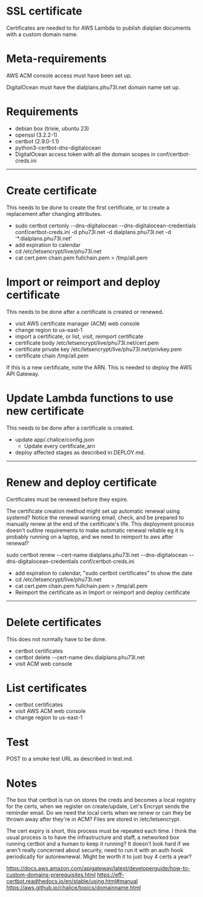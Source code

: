 # SSL certificate

Certificates are needed to for AWS Lambda to publish dialplan documents with a custom domain name.

# Meta-requirements

AWS ACM console access must have been set up.

DigitalOcean must have the dialplans.phu73l.net domain name set up.

# Requirements

- debian box (trixie, ubuntu 23)
- openssl (3.2.2-1)
- certbot (2.9.0-1.1)
- python3-certbot-dns-digitalocean
- DigitalOcean access token with all the domain scopes in conf/certbot-creds.ini

---

# Create certificate

This needs to be done to create the first certificate, or to create a replacement after changing attributes.

- sudo certbot certonly --dns-digitalocean --dns-digitalocean-credentials conf/certbot-creds.ini -d phu73l.net -d dialplans.phu73l.net -d '*.dialplans.phu73l.net'
- add expiration to calendar
- cd /etc/letsencrypt/live/phu73l.net
- cat cert.pem chain.pem fullchain.pem > /tmp/all.pem

# Import or reimport and deploy certificate

This needs to be done after a certificate is created or renewed.

- visit AWS certificate manager (ACM) web console
- change region to us-east-1
- import a certificate, or list, visit, reimport certificate
 - certificate body /etc/letsencrypt/live/phu73l.net/cert.pem
 - certificate private key /etc/letsencrypt/live/phu73l.net/privkey.pem
 - certificate chain /tmp/all.pem
 
If this is a new certificate, note the ARN. This is needed to deploy the AWS API Gateway.

# Update Lambda functions to use new certificate

This needs to be done after a certificate is created.

- update app/.chalice/config.json
  - Update every certificate_arn
- deploy affected stages as described in DEPLOY.md.

---

# Renew and deploy certificate

Certificates must be renewed before they expire.

The certificate creation method might set up automatic renewal using systemd? Notice the renewal warning email, check, and be prepared to manually renew at the end of the certificate's life. This deployment process doesn't outline requirements to make automatic renewal reliable eg it is probably running on a laptop, and we need to reimport to aws after renewal?

sudo certbot renew --cert-name dialplans.phu73l.net --dns-digitalocean --dns-digitalocean-credentials conf/certbot-creds.ini

- add expiration to calendar, "sudo certbot certificates" to show the date
- cd /etc/letsencrypt/live/phu73l.net
- cat cert.pem chain.pem fullchain.pem > /tmp/all.pem
- Reimport the certificate as in Import or reimport and deploy certificate

---

# Delete certificates

This does not normally have to be done.

- certbot certificates
- certbot delete --cert-name dev.dialplans.phu73l.net
- visit ACM web console

# List certificates

- certbot certificates
- visit AWS ACM web console
- change region to us-east-1

# Test

POST to a smoke test URL as described in test.md.

# Notes

The box that certbot is run on stores the creds and becomes a local registry for the certs, when we register on create/update, Let's Encrypt sends the reminder email. Do we need the local certs when we renew or can they be thrown away after they're in ACM? Files are stored in /etc/letsencrypt.

The cert expiry is short, this process must be repeated each time. I think the usual process is to have the infrastructure and staff, a networked box running certbot and a human to keep it running? It doesn't look hard if we aren't really concerned about security, need to run it with an auth hook periodically for autorewnewal. Might be worth it to just buy 4 certs a year?

https://docs.aws.amazon.com/apigateway/latest/developerguide/how-to-custom-domains-prerequisites.html
https://eff-certbot.readthedocs.io/en/stable/using.html#manual
https://aws.github.io/chalice/topics/domainname.html
